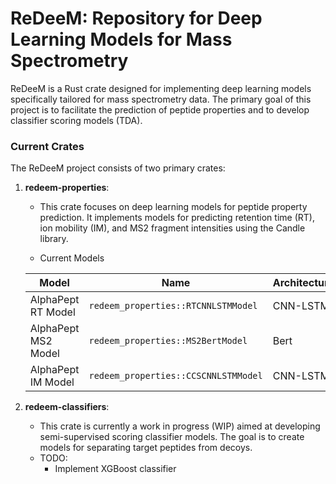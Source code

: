 # ReDeeM: Repository for Deep Learning Models for Mass Spectrometry

ReDeeM is a Rust crate designed for implementing deep learning models specifically tailored for mass spectrometry data. The primary goal of this project is to facilitate the prediction of peptide properties and to develop classifier scoring models (TDA).

### Current Crates

The ReDeeM project consists of two primary crates:

1. **redeem-properties**: 
   - This crate focuses on deep learning models for peptide property prediction. It implements models for predicting retention time (RT), ion mobility (IM), and MS2 fragment intensities using the Candle library.
   
   - Current Models
  
    Model | Name | Architecture | Implemented
    --- | --- | --- | ---
    AlphaPept RT Model | `redeem_properties::RTCNNLSTMModel` | CNN-LSTM | :heavy_check_mark:
    AlphaPept MS2 Model | `redeem_properties::MS2BertModel` | Bert | :heavy_check_mark:
    AlphaPept IM Model | `redeem_properties::CCSCNNLSTMModel` | CNN-LSTM | WIP

2. **redeem-classifiers**:
   - This crate is currently a work in progress (WIP) aimed at developing semi-supervised scoring classifier models. The goal is to create models for separating target peptides from decoys.
   - TODO:
     - Implement XGBoost classifier
